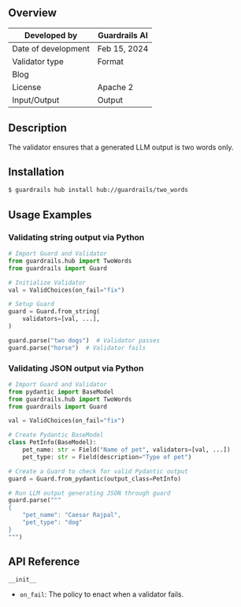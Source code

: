 ## Overview

| Developed by | Guardrails AI |
| --- | --- |
| Date of development | Feb 15, 2024 |
| Validator type | Format |
| Blog |  |
| License | Apache 2 |
| Input/Output | Output |

## Description

The validator ensures that a generated LLM output is two words only.

## Installation

```bash
$ guardrails hub install hub://guardrails/two_words
```

## Usage Examples

### Validating string output via Python

```python
# Import Guard and Validator
from guardrails.hub import TwoWords
from guardrails import Guard

# Initialize Validator
val = ValidChoices(on_fail="fix")

# Setup Guard
guard = Guard.from_string(
    validators=[val, ...],
)

guard.parse("two dogs")  # Validator passes
guard.parse("horse")  # Validator fails
```

### Validating JSON output via Python

```python
# Import Guard and Validator
from pydantic import BaseModel
from guardrails.hub import TwoWords
from guardrails import Guard

val = ValidChoices(on_fail="fix")

# Create Pydantic BaseModel
class PetInfo(BaseModel):
    pet_name: str = Field("Name of pet", validators=[val, ...])
    pet_type: str = Field(description="Type of pet")

# Create a Guard to check for valid Pydantic output
guard = Guard.from_pydantic(output_class=PetInfo)

# Run LLM output generating JSON through guard
guard.parse("""
{
    "pet_name": "Caesar Rajpal",
    "pet_type": "dog"
}
""")
```

## API Reference

`__init__`
- `on_fail`: The policy to enact when a validator fails.
